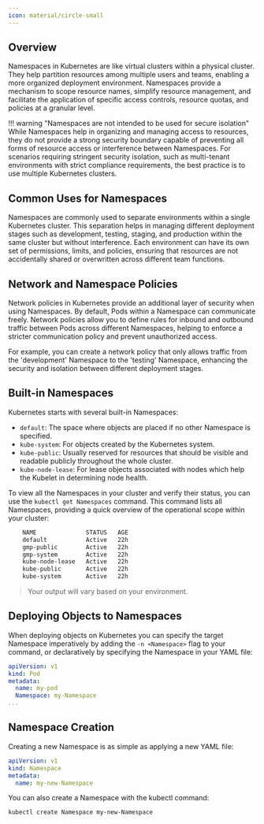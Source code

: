 ```yaml
---
icon: material/circle-small
---
```


## Overview
Namespaces in Kubernetes are like virtual clusters within a physical cluster. They help partition resources among multiple users and teams, enabling a more organized deployment environment. Namespaces provide a mechanism to scope resource names, simplify resource management, and facilitate the application of specific access controls, resource quotas, and policies at a granular level. 

!!! warning "Namespaces are not intended to be used for secure isolation"
    While Namespaces help in organizing and managing access to resources, they do not provide a strong security boundary capable of preventing all forms of resource access or interference between Namespaces. For scenarios requiring stringent security isolation, such as multi-tenant environments with strict compliance requirements, the best practice is to use multiple Kubernetes clusters. 

## Common Uses for Namespaces
Namespaces are commonly used to separate environments within a single Kubernetes cluster. This separation helps in managing different deployment stages such as development, testing, staging, and production within the same cluster but without interference. Each environment can have its own set of permissions, limits, and policies, ensuring that resources are not accidentally shared or overwritten across different team functions. 

## Network and Namespace Policies
Network policies in Kubernetes provide an additional layer of security when using Namespaces. By default, Pods within a Namespace can communicate freely. Network policies allow you to define rules for inbound and outbound traffic between Pods across different Namespaces, helping to enforce a stricter communication policy and prevent unauthorized access.

For example, you can create a network policy that only allows traffic from the 'development' Namespace to the 'testing' Namespace, enhancing the security and isolation between different deployment stages.

## Built-in Namespaces
Kubernetes starts with several built-in Namespaces:

- `default`: The space where objects are placed if no other Namespace is specified.
- `kube-system`: For objects created by the Kubernetes system.
- `kube-public`: Usually reserved for resources that should be visible and readable publicly throughout the whole cluster.
- `kube-node-lease`: For lease objects associated with nodes which help the Kubelet in determining node health.  

To view all the Namespaces in your cluster and verify their status, you can use the `kubectl get Namespaces` command. This command lists all Namespaces, providing a quick overview of the operational scope within your cluster: 

``` bash title="$ kubectl get Namespaces"
    NAME              STATUS   AGE
    default           Active   22h
    gmp-public        Active   22h
    gmp-system        Active   22h
    kube-node-lease   Active   22h
    kube-public       Active   22h
    kube-system       Active   22h
```
> Your output will vary based on your environment.  

## Deploying Objects to Namespaces
When deploying objects on Kubernetes you can specify the target Namespace imperatively by adding the `-n <Namespace>` flag to your command, or declaratively by specifying the Namespace in your YAML file:  

``` yaml
apiVersion: v1
kind: Pod
metadata:
  name: my-pod
  Namespace: my-Namespace
...
```

## Namespace Creation
Creating a new Namespace is as simple as applying a new YAML file:

``` yaml
apiVersion: v1
kind: Namespace
metadata:
  name: my-new-Namespace
```  

You can also create a Namespace with the kubectl command:

``` shell
kubectl create Namespace my-new-Namespace
```